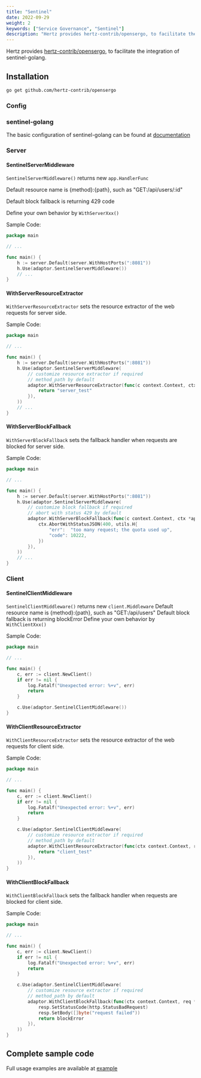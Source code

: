 ```yaml
---
title: "Sentinel"
date: 2022-09-29
weight: 2
keywords: ["Service Governance", "Sentinel"]
description: "Hertz provides hertz-contrib/opensergo, to facilitate the integration of sentinel-golang."
---
```


Hertz provides [hertz-contrib/opensergo](https://github.com/hertz-contrib/opensergo), to facilitate the integration of sentinel-golang.

## Installation

```bash
go get github.com/hertz-contrib/opensergo
```

### Config

### sentinel-golang

The basic configuration of sentinel-golang can be found at [documentation](https://github.com/alibaba/sentinel-golang)

### Server

#### SentinelServerMiddleware

`SentinelServerMiddleware()` returns new `app.HandlerFunc`

Default resource name is {method}:{path}, such as "GET:/api/users/:id"

Default block fallback is returning 429 code

Define your own behavior by `WithServerXxx()`

Sample Code:

```go
package main

// ...

func main() {
	h := server.Default(server.WithHostPorts(":8081"))
	h.Use(adaptor.SentinelServerMiddleware())
	// ...
}
```

#### WithServerResourceExtractor

`WithServerResourceExtractor` sets the resource extractor of the web requests for server side.

Sample Code:

```go
package main

// ...

func main() {
	h := server.Default(server.WithHostPorts(":8081"))
	h.Use(adaptor.SentinelServerMiddleware(
		// customize resource extractor if required
		// method_path by default
		adaptor.WithServerResourceExtractor(func(c context.Context, ctx *app.RequestContext) string {
			return "server_test"
		}),
	))
	// ...
}
```

#### WithServerBlockFallback

`WithServerBlockFallback` sets the fallback handler when requests are blocked for server side.

Sample Code:

```go
package main

// ...

func main() {
	h := server.Default(server.WithHostPorts(":8081"))
	h.Use(adaptor.SentinelServerMiddleware(
		// customize block fallback if required
		// abort with status 429 by default
		adaptor.WithServerBlockFallback(func(c context.Context, ctx *app.RequestContext) {
			ctx.AbortWithStatusJSON(400, utils.H{
				"err":  "too many request; the quota used up",
				"code": 10222,
			})
		}),
	))
	// ...
}
```

### Client

#### SentinelClientMiddleware

`SentinelClientMiddleware()` returns new `client.Middleware`
Default resource name is {method}:{path}, such as "GET:/api/users"
Default block fallback is returning blockError
Define your own behavior by `WithClientXxx()`

Sample Code:

```go
package main

// ...

func main() {
	c, err := client.NewClient()
	if err != nil {
		log.Fatalf("Unexpected error: %+v", err)
		return
	}

	c.Use(adaptor.SentinelClientMiddleware())
}
```

#### WithClientResourceExtractor

`WithClientResourceExtractor` sets the resource extractor of the web requests for client side.

Sample Code:

```go
package main

// ...

func main() {
	c, err := client.NewClient()
	if err != nil {
		log.Fatalf("Unexpected error: %+v", err)
		return
	}

	c.Use(adaptor.SentinelClientMiddleware(
		// customize resource extractor if required
		// method_path by default
		adaptor.WithClientResourceExtractor(func(ctx context.Context, request *protocol.Request, response *protocol.Response) string {
			return "client_test"
		}),
	))
}
```

#### WithClientBlockFallback

`WithClientBlockFallback` sets the fallback handler when requests are blocked for client side.

Sample Code:

```go
package main

// ...

func main() {
	c, err := client.NewClient()
	if err != nil {
		log.Fatalf("Unexpected error: %+v", err)
		return
	}

	c.Use(adaptor.SentinelClientMiddleware(
		// customize resource extractor if required
		// method_path by default
		adaptor.WithClientBlockFallback(func(ctx context.Context, req *protocol.Request, resp *protocol.Response, blockError error) error {
			resp.SetStatusCode(http.StatusBadRequest)
			resp.SetBody([]byte("request failed"))
			return blockError
		}),
	))
}
```

## Complete sample code

Full usage examples are available at [example](https://github.com/cloudwego/hertz-examples/tree/main/sentinel/hertz)
